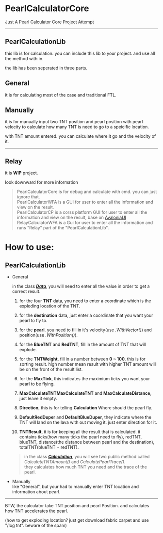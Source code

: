 # PearlCalculatorCore
Just A Pearl Calculator Core Project Attempt

---

## PearlCalculationLib
this lib is for calculation. you can include this lib to your project. and use all the method with in.

the lib has been seperated in three parts.

## General
it is for calculating most of the case and traditional FTL.

## Manually
it is for manually input two TNT position and pearl position with pearl velocity to calculate how many TNT is need to go to a speicific location.

with TNT amount entered. you can calculate where it go and the velocity of it.

---

## Relay
it is **WIP** project.

look downward for more information


>PearlCalculatorCore is for debug and calculate with cmd. you can just ignore that.  
>PearlCalculatorWFA is a GUI for user to enter all the information and view on the result.  
>PearlCalculatorCP is a corss platform GUI for user to enter all the information and view on the result, base on [AvaloniaUI](https://github.com/AvaloniaUI/Avalonia)  
>RelayCalculatorWFA is a Gui for user to enter all the information and runs "Relay" part of the "PearlCalculationLib".

# How to use:

## PearlCalculationLib

* General

    in the class ***[Data](PearlCalculatorLib/General/Data.cs)***, you will need to enter all the value in order to get a correct result.

    1. for the four **TNT** data, you need to enter a coordinate which is the exploding location of the TNT.

    2. for the **destination** data, just enter a coordinate that you want your pearl to fly to.

    3. for the **pearl**. you need to fill in it's velocity(use *.WithVector()*) and position(use *.WithPosition()*).

    4. for the **BlueTNT** and **RedTNT**, fill in the amount of TNT that will explode.

    5. for the **TNTWeight**, fill in a number between **0 ~ 100**. this is for sorting result. high number mean result with higher TNT amount will be on the front of the result list.

    6. for the **MaxTick**, this indicates the maximium ticks you want your pearl to be flying.

    7. **MaxCalculateTNTMaxCalculateTNT** and **MaxCalculateDistance**, just leave it empty.

    8. **Direction**, this is for telling **Calculation** Where should the pearl fly.

    9. **DefaultRedDuper** and **DefaultBlueDuper**, they indicate where the TNT will land on the lava with out moving it. just enter direction for it.

    10. **TNTResult**, it is for keeping all the result that is calculated. it contains ticks(how many ticks the pearl need to fly), redTNT, blueTNT, distance(the distance between pearl and the destination), totalTNT(blueTNT + redTNT).

    > in the class ***[Calculation](PearlCalculatorLib/General/Calculation.cs)***, you will see two public method called *CalculateTNTAmount()* and *CalculatePearlTrace()*.  
    > they calculates how much TNT you need and the trace of the pearl.

* Manually  
    like "General", but your had to manually enter TNT location and information about pearl.

---

BTW, the calculator take TNT position and pearl Position. and calculates how TNT accelerates the pearl.

(how to get exploding location? just get download fabric carpet and use "/log tnt". beware of the spam)

